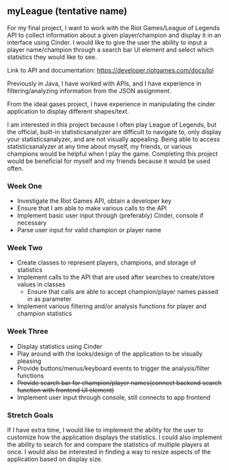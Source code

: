## myLeague (tentative name)

For my final project, I want to work with the Riot Games/League of Legends API to collect information about a given
player/champion and display it in an interface using Cinder. I would like to give the user the ability to input a player
name/champion through a search bar UI element and select which statistics they would like to see.

Link to API and documentation: https://developer.riotgames.com/docs/lol

Previously in Java, I have worked with APIs, and I have experience in filtering/analyzing information from the JSON
assignment.

From the ideal gases project, I have experience in manipulating the cinder application to display different shapes/text.

I am interested in this project because I often play League of Legends, but the official, built-in statisticsanalyzer are difficult
to navigate to, only display your statisticsanalyzer, and are not visually appealing. Being able to access statisticsanalyzer at any time about
myself, my friends, or various champions would be helpful when I play the game. Completing this project would be
beneficial for myself and my friends because it would be used often.

### Week One

* Investigate the Riot Games API, obtain a developer key
* Ensure that I am able to make various calls to the API
* Implement basic user input through (preferably) Cinder, console if necessary
* Parse user input for valid champion or player name

### Week Two

* Create classes to represent players, champions, and storage of statistics
* Implement calls to the API that are used after searches to create/store values in classes
  * Ensure that calls are able to accept champion/player names passed in as parameter
* Implement various filtering and/or analysis functions for player and champion statistics

### Week Three 

* Display statistics using Cinder
* Play around with the looks/design of the application to be visually pleasing
* Provide buttons/menus/keyboard events to trigger the analysis/filter functions
* ~~Provide search bar for champion/player names(connect backend search function with frontend UI element)~~
* Implement user input through console, still connects to app frontend

### Stretch Goals

If I have extra time, I would like to implement the ability for the user to customize how the application displays the
statistics. I could also implement the ability to search for and compare the statistics of multiple players at once. I
would also be interested in finding a way to resize aspects of the application based on display size.